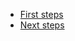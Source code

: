 - [First steps][first-steps]
- [Next steps][next-steps]

[first-steps]: 1.first-steps.md
[next-steps]: 2.next-steps.md
